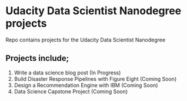 # Udacity Data Scientist Nanodegree projects
Repo contains projects for the Udacity Data Scientist Nanodegree


## Projects include;
1. Write a data science blog post (In Progress)
2. Build Disaster Response Pipelines with Figure Eight (Coming Soon)
3. Design a Recommendation Engine with IBM (Coming Soon)
4. Data Science Capstone Project (Coming Soon)

